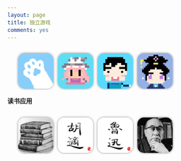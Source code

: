 ```yaml
---
layout: page
title: 独立游戏
comments: yes
---
```


<head>
	<meta http-equiv="Content-Type" content="text/html; charset=gb2312" />
	<style>
	 	li.icon {
		list-style:none;
		float:left;
		width: 90px;
		}
		img.iconimg {
		width:80px;
		height:80px;
		border-radius:15px;
		box-shadow: 0px 0px 5px #888888;
		}
		div.apps {
		overflow:hidden;
		white-space:nowrap;
		}
		</style>
</head>
<div class = "apps">
    <ul>
    <li class = "icon">
        <a title="晴书" href="https://itunes.apple.com/cn/app/id1543087372/"><img class = "iconimg" alt="晴书" src="/blogImages/qingshu.png" width="80"></a>
    </li>
    <li class = "icon">
        <a title="Puppy Touch (iPhone / iPad)" href="https://itunes.apple.com/cn/app/id1104761965/"><img class = "iconimg" alt="Puppy Touch (iPhone / iPad)" src="/blogImages/puppytouch.png" width="80"></a>
    </li>
    <li class = "icon">
        <a title="全蛋流水线 (iPhone / iPad)" href="https://itunes.apple.com/cn/app/id1018629225"><img class = "iconimg" alt="全蛋流水线 (iPhone / iPad)" src="/blogImages/petpipeline.png" width="80"></a>
    </li>
    <li class ="icon">
        <a title="后宫Run (iPhone / iPad)" href="https://itunes.apple.com/cn/app/id994161640"><img class = "iconimg" alt="后宫Run (iPhone / iPad)" src="/blogImages/zhenhuanrun.png" width="80"></a>
    </li>
    </ul>
</div>

**读书应用**

<div class = "apps">
    <ul>
    <li class = "icon">
        <a title="人生必读的100本书" href="https://itunes.apple.com/cn/app/id1358312595?mt=8"><img class = "iconimg" alt="人生必读的100本书" src="/blogImages/books100.png" width="80"></a>
    </li>
    <li class = "icon">
        <a title="胡适文集" href="https://itunes.apple.com/cn/app/id1375322263?mt=8"><img class = "iconimg" alt="胡适文集" src="/blogImages/hushi.png" width="80"></a>
    </li>
    <li class ="icon">
        <a title="鲁迅杂文小说集" href="https://itunes.apple.com/cn/app/id1375316899?mt=8"><img class = "iconimg" alt="鲁迅杂文小说集" src="/blogImages/luxun.png" width="80"></a>
    </li>
	<li class ="icon">
        <a title="乱步短篇集" href="https://itunes.apple.com/cn/app/id1209529114"><img class = "iconimg" alt="乱步短篇集" src="/blogImages/luanbu.png" width="80"></a>
    </li>
    </ul>
</div>